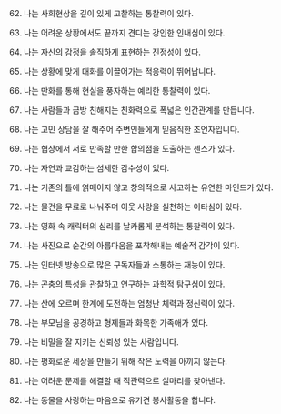 62. 나는 사회현상을 깊이 있게 고찰하는 통찰력이 있다.
63. 나는 어려운 상황에서도 끝까지 견디는 강인한 인내심이 있다.
64. 나는 자신의 감정을 솔직하게 표현하는 진정성이 있다.
65. 나는 상황에 맞게 대화를 이끌어가는 적응력이 뛰어납니다.
66. 나는 만화를 통해 현실을 풍자하는 예리한 통찰력이 있다.
67. 나는 사람들과 금방 친해지는 친화력으로 폭넓은 인간관계를 만듭니다.
68. 나는 고민 상담을 잘 해주어 주변인들에게 믿음직한 조언자입니다.
69. 나는 협상에서 서로 만족할 만한 합의점을 도출하는 센스가 있다.

71. 나는 자연과 교감하는 섬세한 감수성이 있다.
72. 나는 기존의 틀에 얽매이지 않고 창의적으로 사고하는 유연한 마인드가 있다.
73. 나는 물건을 무료로 나눠주며 이웃 사랑을 실천하는 이타심이 있다.
74. 나는 영화 속 캐릭터의 심리를 날카롭게 분석하는 통찰력이 있다.
75. 나는 사진으로 순간의 아름다움을 포착해내는 예술적 감각이 있다.
76. 나는 인터넷 방송으로 많은 구독자들과 소통하는 재능이 있다.
77. 나는 곤충의 특성을 관찰하고 연구하는 과학적 탐구심이 있다.
78. 나는 산에 오르며 한계에 도전하는 엄청난 체력과 정신력이 있다.
79. 나는 부모님을 공경하고 형제들과 화목한 가족애가 있다.
80. 나는 비밀을 잘 지키는 신뢰성 있는 사람입니다.

91. 나는 평화로운 세상을 만들기 위해 작은 노력을 아끼지 않는다.
92. 나는 어려운 문제를 해결할 때 직관력으로 실마리를 찾아낸다.
93. 나는 동물을 사랑하는 마음으로 유기견 봉사활동을 합니다.
